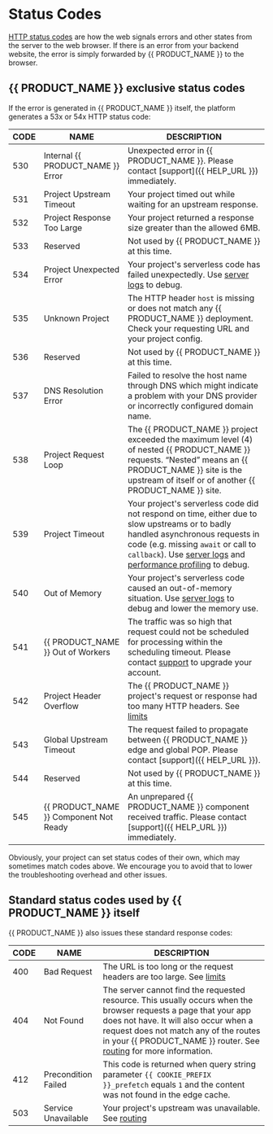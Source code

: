# Status Codes

[HTTP status codes](https://en.wikipedia.org/wiki/List_of_HTTP_status_codes) are how the web signals errors and other states from the server to the web browser. If there is an error from your backend website, the error is simply forwarded by {{ PRODUCT_NAME }} to the browser.

## {{ PRODUCT_NAME }} exclusive status codes

If the error is generated in {{ PRODUCT_NAME }} itself, the platform generates a 53x or 54x HTTP status code:

| CODE | NAME | DESCRIPTION |
| ---- | --------------------------------- | --------------------------------------------------------------------------------------------------------------------------------------------------------------------------------------------------------------------------------------------------------------------------------------------------- |
| 530 | Internal {{ PRODUCT_NAME }} Error | Unexpected error in {{ PRODUCT_NAME }}. Please contact [support]({{ HELP_URL }}) immediately. |
| 531 | Project Upstream Timeout | Your project timed out while waiting for an upstream response. |
| 532 | Project Response Too Large | Your project returned a response size greater than the allowed 6MB. |
| 533 | Reserved | Not used by {{ PRODUCT_NAME }} at this time. |
| 534 | Project Unexpected Error | Your project's serverless code has failed unexpectedly. Use [server logs](/guides/logs#section_server_logs) to debug. |
| 535 | Unknown Project | The HTTP header `host` is missing or does not match any {{ PRODUCT_NAME }} deployment. Check your requesting URL and your project config. |
| 536 | Reserved | Not used by {{ PRODUCT_NAME }} at this time. |
| 537 | DNS Resolution Error | Failed to resolve the host name through DNS which might indicate a problem with your DNS provider or incorrectly configured domain name. |
| 538 | Project Request Loop | The {{ PRODUCT_NAME }} project exceeded the maximum level (4) of nested {{ PRODUCT_NAME }} requests. “Nested” means an {{ PRODUCT_NAME }} site is the upstream of itself or of another {{ PRODUCT_NAME }} site. |
| 539 | Project Timeout | Your project's serverless code did not respond on time, either due to slow upstreams or to badly handled asynchronous requests in code (e.g. missing `await` or call to `callback`). Use [server logs](/guides/logs#section_server_logs) and [performance profiling](/guides/performance) to debug. |
| 540 | Out of Memory | Your project's serverless code caused an out-of-memory situation. Use [server logs](/guides/logs#section_server_logs) to debug and lower the memory use. |
| 541 | {{ PRODUCT_NAME }} Out of Workers | The traffic was so high that request could not be scheduled for processing within the scheduling timeout. Please contact [support](/guides/support) to upgrade your account. |
| 542 | Project Header Overflow | The {{ PRODUCT_NAME }} project's request or response had too many HTTP headers. See [limits](/guides/limits) |
| 543 | Global Upstream Timeout | The request failed to propagate between {{ PRODUCT_NAME }} edge and global POP. Please contact [support]({{ HELP_URL }}). |
| 544 | Reserved | Not used by {{ PRODUCT_NAME }} at this time. |
| 545 | {{ PRODUCT_NAME }} Component Not Ready | An unprepared {{ PRODUCT_NAME }} component received traffic. Please contact [support]({{ HELP_URL }}) immediately. |

Obviously, your project can set status codes of their own, which may sometimes match codes above. We encourage you to avoid that to lower the troubleshooting overhead and other issues.

## Standard status codes used by {{ PRODUCT_NAME }} itself

{{ PRODUCT_NAME }} also issues these standard response codes:

| CODE | NAME | DESCRIPTION |
| ---- | ------------------- | ----------------------------------------------------------------------------------------------------------------------------------------------------------------------------------------------------------------------------------------------------------------------- |
| 400 | Bad Request | The URL is too long or the request headers are too large. See [limits](limits) |
| 404 | Not Found | The server cannot find the requested resource. This usually occurs when the browser requests a page that your app does not have. It will also occur when a request does not match any of the routes in your {{ PRODUCT_NAME }} router. See [routing](routing) for more information. |
| 412 | Precondition Failed | This code is returned when query string parameter `{{ COOKIE_PREFIX }}_prefetch` equals `1` and the content was not found in the edge cache. |
| 503 | Service Unavailable | Your project's upstream was unavailable. See [routing](routing) |
